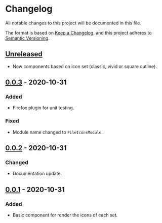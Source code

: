 # Changelog

All notable changes to this project will be documented in this file.

The format is based on [Keep a Changelog](https://keepachangelog.com/en/1.0.0/),
and this project adheres to [Semantic Versioning](https://semver.org/spec/v2.0.0.html).

## [Unreleased]

- New components based on icon set (classic, vivid or square outline).

## [0.0.3] - 2020-10-31

### Added

- Firefox plugin for unit testing.

### Fixed

- Module name changed to `FileIconsModule`.

## [0.0.2] - 2020-10-31

### Changed

- Documentation update.

## [0.0.1] - 2020-10-31

### Added

- Basic component for render the icons of each set.

[unreleased]: https://github.com/Chechuck/ngx-file-icons/compare/v0.0.3...HEAD
[0.0.3]: https://github.com/Chechuck/ngx-file-icons/releases/tag/v0.0.3
[0.0.2]: https://github.com/Chechuck/ngx-file-icons/releases/tag/v0.0.2
[0.0.1]: https://github.com/Chechuck/ngx-file-icons/releases/tag/v0.0.1

